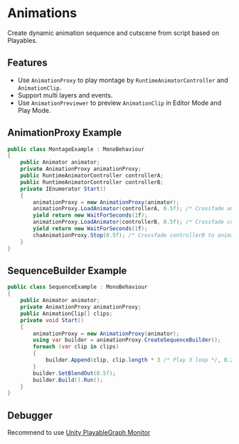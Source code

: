 # Animations

Create dynamic animation sequence and cutscene from script based on Playables.

## Features

- Use `AnimationProxy` to play montage by `RuntimeAnimatorController` and `AnimationClip`.
- Support multi layers and events.
- Use `AnimationPreviewer` to preview `AnimationClip` in Editor Mode and Play Mode.

## AnimationProxy Example

```C#
public class MontageExample : MonoBehaviour
{
    public Animator animator;
    private AnimationProxy animationProxy;
    public RuntimeAnimatorController controllerA;
    public RuntimeAnimatorController controllerB;
    private IEnumerator Start()
    {
        animationProxy = new AnimationProxy(animator);
        animationProxy.LoadAnimator(controllerA, 0.5f); /* Crossfade animator to controllerA in 0.5s */
        yield return new WaitForSeconds(1f);
        animationProxy.LoadAnimator(controllerB, 0.5f); /* Crossfade controllerA to controllerB in 0.5s */
        yield return new WaitForSeconds(1f);
        chaAnimationProxy.Stop(0.5f); /* Crossfade controllerB to animator in 0.5s */
    }
}
```

## SequenceBuilder Example

```C#
public class SequenceExample : MonoBehaviour
{
    public Animator animator;
    private AnimationProxy animationProxy;
    public AnimationClip[] clips;
    private void Start()
    {
        animationProxy = new AnimationProxy(animator);
        using var builder = animationProxy.CreateSequenceBuilder();
        foreach (var clip in clips)
        {
            builder.Append(clip, clip.length * 3 /* Play 3 loop */, 0.25f /* BlendIn duration */);
        }
        builder.SetBlendOut(0.5f);
        builder.Build().Run();
    }
}
```

## Debugger

Recommend to use [Unity PlayableGraph Monitor](`https://github.com/SolarianZ/UnityPlayableGraphMonitorTool`)